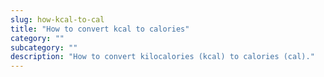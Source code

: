 ```yaml
---
slug: how-kcal-to-cal
title: "How to convert kcal to calories"
category: ""
subcategory: ""
description: "How to convert kilocalories (kcal) to calories (cal)."
---
```


